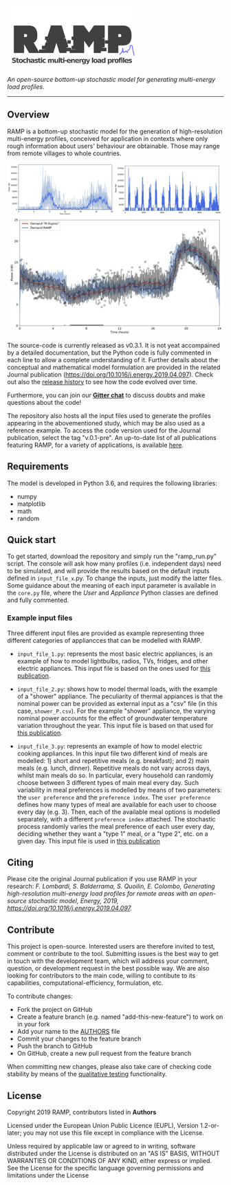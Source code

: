 <img src="/docs/figures/RAMP_logo_basic.png" width="300">

*An open-source bottom-up stochastic model for generating multi-energy load profiles.*

---

## Overview
RAMP is a bottom-up stochastic model for the generation of high-resolution multi-energy profiles, conceived for application in contexts where only rough information about users' behaviour are obtainable. Those may range from remote villages to whole countries.

<img src="/docs/figures/Example_output.jpg" width="700">

The source-code is currently released as v0.3.1. It is not yeat accompained by a detailed documentation, but the Python code is fully commented in each line to allow a complete understanding of it. Further details about the conceptual and mathematical model formulation are provided in the related Journal publication (https://doi.org/10.1016/j.energy.2019.04.097). Check out also the [release history](CHANGELOG.md) to see how the code evolved over time.

Furthermore, you can join our **[Gitter chat](https://gitter.im/RAMP-project/community)** to discuss doubts and make questions about the code!

The repository also hosts all the input files used to generate the profiles appearing in the abovementioned study, which may be also used as a reference example. To access the code version used for the Journal publication, select the tag "v.0.1-pre".
An up-to-date list of all publications featuring RAMP, for a variety of applications, is available [here](/docs/pubs_list.md).

## Requirements
The model is developed in Python 3.6, and requires the following libraries:
* numpy
* matplotlib
* math
* random

## Quick start
To get started, download the repository and simply run the "ramp_run.py" script. The console will ask how many profiles (i.e. independent days) need to be simulated, and will provide the results based on the default inputs defined in `input_file_x`.py. To change the inputs, just modify the latter files. Some guidance about the meaning of each input parameter is available in the `core.py` file, where the *User* and *Appliance* Python classes are defined and fully commented. 

### Example input files
Three different input files are provided as example representing three different categories of appliancces that can be modelled with RAMP.

- `input_file_1.py`: represents the most basic electric appliances, is an example of how to model lightbulbs, radios, TVs, fridges, and other electric appliances. This input file is based on the ones used for [this publication](https://doi.org/10.1016/j.energy.2019.04.097).

- `input_file_2.py`: shows how to model thermal loads, with the example of a "shower" appliance. The peculiarity of thermal appiances is that the nominal power can be provided as external input as a "csv" file (in this case, `shower_P.csv`). For the example "shower" appliance, the varying nominal power accounts for the effect of groundwater temperature variation throughout the year. This input file is based on that used for [this publication](https://doi.org/10.3390/app10217445).

- `input_file_3.py`: represents an example of how to model electric cooking appliances. In this input file two different kind of meals are modelled: 1) short and repetitive meals (e.g. breakfast); and 2) main meals (e.g. lunch, dinner). 
Repetitive meals do not vary across days, whilst main meals do so. In particular, every household can randomly choose between 3 different types of main meal every day. Such variability in meal preferences is modelled by means of two parameters: the `user preference` and the `preference index`. 
The `user preference` defines how many types of meal are available for each user to choose every day (e.g. 3). Then, each of the available meal options is modelled separately, with a different `preference index` attached. The stochastic process randomly varies the meal preference of each user every day, deciding whether they want a "type 1" meal, or a "type 2", etc. on a given day.
This input file is used in [this publication](https://doi.org/10.1109/PTC.2019.8810571)

## Citing
Please cite the original Journal publication if you use RAMP in your research:
*F. Lombardi, S. Balderrama, S. Quoilin, E. Colombo, Generating high-resolution multi-energy load profiles for remote areas with an open-source stochastic model, Energy, 2019, https://doi.org/10.1016/j.energy.2019.04.097.*

## Contribute
This project is open-source. Interested users are therefore invited to test, comment or contribute to the tool. Submitting issues is the best way to get in touch with the development team, which will address your comment, question, or development request in the best possible way. We are also looking for contributors to the main code, willing to contibute to its capabilities, computational-efficiency, formulation, etc. 

To contribute changes:
- Fork the project on GitHub
- Create a feature branch (e.g. named "add-this-new-feature") to work on in your fork
- Add your name to the [AUTHORS](AUTHORS) file
- Commit your changes to the feature branch
- Push the branch to GitHub
- On GitHub, create a new pull request from the feature branch

When committing new changes, please also take care of checking code stability by means of the [qualitative testing](CONTRIBUTING.md) functionality.

## License
Copyright 2019 RAMP, contributors listed in **Authors**

Licensed under the European Union Public Licence (EUPL), Version 1.2-or-later; you may not use this file except in compliance with the License. 

Unless required by applicable law or agreed to in writing, software distributed under the License is distributed on an "AS IS" BASIS, WITHOUT WARRANTIES OR CONDITIONS OF ANY KIND, either express or implied. See the License for the specific language governing permissions and limitations under the License
